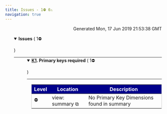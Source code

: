 ```yaml
---
title: Issues - 1⛔ 0⚠️  
navigation: true
---
```

<p style="text-align:right;color:#cccs">
Generated Mon, 17 Jun 2019 21:53:38 GMT

</p>



<details style="margin-left: 3em" open="open">
<summary style="margin-left:-1em;border-bottom:solid 1px #333;">
<b>Issues</b>
(
   1⛔ 

)
</summary>



<details style="margin-left: 3em" open="open">
<summary style="margin-left:-1em;border-bottom:solid 1px #333;">
<b><a href="https://looker-open-source.github.io/look-at-me-sideways/rules.html#k1">K1</a>. Primary keys required</b>
(
   1⛔ 

)
</summary>

<table style="border:solid 1px #ccc">
<thead style="background-color:darkblue;color:white"><tr>
<th>Level</th>
<th>Location</th>
<th>Description</th>
</tr></thead>
<tbody>

<tr>
<td>⛔</td>
<td>view: summary <a href="&#47;projects&#47;renew-looker-template&#47;files&#47;summary.view.lkml#view:summary" style="text-decoration: none">⧉</a></td>
<td>No Primary Key Dimensions found in summary</td>
</tr>

</tbody>
</table>


</details>


</details>






